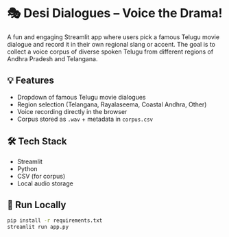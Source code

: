 # 🎭 Desi Dialogues – Voice the Drama!

A fun and engaging Streamlit app where users pick a famous Telugu movie dialogue and record it in their own regional slang or accent. The goal is to collect a voice corpus of diverse spoken Telugu from different regions of Andhra Pradesh and Telangana.

## 💡 Features

- Dropdown of famous Telugu movie dialogues
- Region selection (Telangana, Rayalaseema, Coastal Andhra, Other)
- Voice recording directly in the browser
- Corpus stored as `.wav` + metadata in `corpus.csv`

## 🛠 Tech Stack

- Streamlit
- Python
- CSV (for corpus)
- Local audio storage

## 🚀 Run Locally

```bash
pip install -r requirements.txt
streamlit run app.py
```
